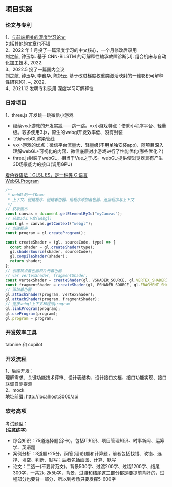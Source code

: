 ## 项目实践

### 论文与专利

1、[与前端相关的深度学习论文](https://herasu.github.io/2019/10/30/%E4%B8%80%E7%A7%8D%E5%BF%AB%E9%80%9F%E3%80%81%E4%B8%8D%E5%8C%BA%E5%88%86%E6%A0%BC%E5%BC%8F%E7%9A%84%E6%A3%80%E6%B5%8B%E6%81%B6%E6%84%8FWeb%E5%86%85%E5%AE%B9%E7%9A%84%E6%B7%B1%E5%BA%A6%E5%AD%A6%E4%B9%A0%E6%96%B9%E6%B3%95/)  
包括其他的文章也不错  
2、2022 年 1 月投了一篇深度学习的中文核心，一个月修改后录用  
刘之航, 钟玉华. 基于 CNN-BiLSTM 的可解释性轴承故障诊断[J]. 组合机床与自动化加工技术, 2022.  
3、2022.5 投了一篇国内会议  
刘之航, 钟玉华, 李巍华, 陈祝云. 基于改进梯度权重类激活映射的一维卷积可解释性研究[C]. ~, 2022.  
4、2021.12 发明专利录用 深度学习可解释性

### 日常项目

1、three.js 开发跳一跳微信小游戏

<ul>
  <!-- <li>6.10字節三面 面試官是Vue-element-admin作者</li> -->
  <!-- <li>6.13短暫地看了pro git；開始Vue3+Koa的後台管理系統開發</li> -->
  <!-- <li>抽時間做一個tf.js的CNN demo</li> -->
  <!-- <li>Fiber</li> 
  <li>hooks + composition</li>
  <li>Vue3 + vite</li>
  <li>webpack</li>
  <li>node项目</li>
  <li>miniApp + show + dev</li> -->
  <li>继续vx小游戏的开发实践——跳一跳。vx小游戏特点：借助小程序平台、轻量级。较多使用3.js，原生的webgl开发效率低、没有封装</li>
  <li>了解webGL渲染管线</li>
  <li>vx小游戏的优点：微信平台流量大、轻量级(不用单独安装app)、随项目深入理解webGL+可视化的内容、微信底层对小游戏进行了性能优化(哪些优化？)</li>
  <li>three.js封装了webGL，相当于Vue之于JS。webGL:提供使浏览器具有产生3D场景能力的接口(调用GPU)</li>
</ul>

[着色器语法：GLSL ES，是一种类 C 语言](https://chenpipi.cn/post/shader-quickstart-glsles-1/)  
[WebGLProgram](https://developer.mozilla.org/zh-CN/docs/Web/API/WebGLProgram)

```js
/**
 * webGL的一个Demo
 * 上下文、创建程序、创建着色器、给程序添加着色器、连接程序与上下文
 */
// 获取画布
const canvas = document.getElementById("myCanvas");
// 获取3d上下文(webgl)
const gl = canvas.getContext("webgl");
// 创建程序
const program = gl.createProgram();

const createShader = (gl, sourceCode, type) => {
  const shader = gl.createShader(type);
  gl.shaderSource(shader, sourceCode);
  gl.compileShader(shader);
  return shader;
};
// 创建顶点着色器和片元着色器
// var vertexShader, fragmentShader;
const vertexShader = createShader(gl, VSHADER_SOURCE, gl.VERTEX_SHADER);
const fragmentShader = createShader(gl, FSHADER_SOURCE, gl.FRAGMENT_SHADER);
// 添加着色器
gl.attachShader(program, vertexShader);
gl.attachShader(program, fragmentShader);
// 连接webgl上下文和程序program
gl.linkProgram(program);
gl.useProgram(program);
gl.program = program;
```

### 开发效率工具

tabnine 和 copilot

### 开发流程

1、后端开发：  
理解需求、关键功能技术评审、设计表结构、设计接口文档、接口功能实现、接口联调自测提测  
2、mock  
地址前缀: http://localhost:3000/api

### 软考高项

考试题型：  
<b>(注意练字)</b>

<ul>
  <li>综合知识：75道选择题(涂卡)，包括IT知识、项目管理知识、时事新闻、运筹学、英语题</li> 
  <li>案例分析：3道题*25分，问答(理论)题和计算题，前者包括找错、改错、选择、填空、判断、默写；后者包括画图、计算、默写</li>
  <li>论文：二选一(不要背范文)，背景500字、过渡200字、过程1200字、结尾300字，一共2k-2k5b字，背景、过渡和结尾这三部分都是要提前背好的，过程部分也要背一部分，所以到考场只要发挥5-600字</li>
</ul>

<!-- 4.28 第一章 信息化与信息系统 -->
